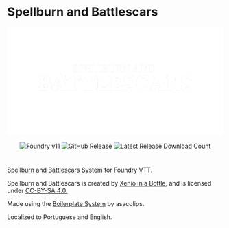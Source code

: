 # Spellburn and Battlescars

<p align="center">
  <img src="assets/sab-logo.png" alt="Spellburn and Battlescars logo"/>
</p>


<div align="center">
  <img src="https://img.shields.io/badge/foundry-v11-green" alt="Foundry v11"/>
  <img src="https://img.shields.io/github/v/release/artur-gm/sab-foundry" alt="GitHub Release"/>
  <img src="https://img.shields.io/github/downloads/artur-gm/sab-foundry/latest/system.zip" alt="Latest Release Download Count"/>
</div>

#

[Spellburn and Battlescars](https://xenio-in-a-bottle.itch.io/sab) System for Foundry VTT.

Spellburn and Battlescars is created by [Xenio in a Bottle](https://xenio-in-a-bottle.itch.io/), and is licensed under [CC-BY-SA 4.0.](https://creativecommons.org/licenses/by-sa/4.0/)

Made using the [Boilerplate System](https://github.com/asacolips-projects/boilerplate) by asacolips.

Localized to Portuguese and English.
